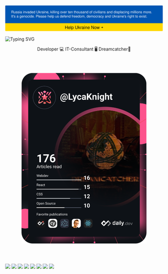 [![Stand With Ukraine](https://raw.githubusercontent.com/vshymanskyy/StandWithUkraine/main/banner2-direct.svg)](https://stand-with-ukraine.pp.ua)

![Typing SVG](https://readme-typing-svg.herokuapp.com?font=Righteous&size=30&color=61ffca&center=true&width=1000&lines=Hey+there!+I'm+LycaKnight)
<p align="center">Developer 💻 IT-Consultant 🖥️ Dreamcatcher💖</p>
<br>
<br>
<p align="center">
<a href="https://app.daily.dev/LycaKnight"><img src="https://github.com/Lyca-Knight/Lyca-Knight/blob/main/devcard.svg" width="400" alt="Lyca-Knight's Dev Card"/></a>
</p>
<br>
<br>

![](https://img.shields.io/badge/OS-Linux-informational?style=flat&logo=Linux&logoColor=white&color=61ffca)
![](https://img.shields.io/badge/OS-macOS-informational?style=flat&logo=Apple&logoColor=white&color=61ffca)
![](https://img.shields.io/badge/Code-Javascript-informational?style=flat&logo=JavaScript&logoColor=white&color=61ffca)
![](https://img.shields.io/badge/Code-React-informational?style=flat&logo=React&logoColor=white&color=61ffca)
![](https://img.shields.io/badge/Code-HTML-informational?style=flat&logo=HTML5&logoColor=white&color=61ffca)
![](https://img.shields.io/badge/Code-CSS-informational?style=flat&logo=CSS3&logoColor=white&color=61ffca)
![](https://img.shields.io/badge/Tools-Docker-informational?style=flat&logo=Docker&logoColor=white&color=61ffca)
![](https://img.shields.io/badge/Tools-Sublime-informational?style=flat&logo=SublimeText&logoColor=white&color=61ffca)
